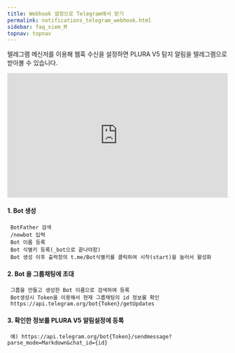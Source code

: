 ```yaml
---
title: Webhook 설정으로 Telegram에서 받기
permalink: notifications_telegram_webhook.html
sidebar: faq_siem_M
topnav: topnav
---
```


텔레그램 메신저를 이용해 웹훅 수신을 설정하면 PLURA V5 탐지 알림을 텔레그램으로 받아볼 수 있습니다.

<style>.embed-container { position: relative; padding-bottom: 56.25%; height: 0; overflow: hidden; max-width: 100%; } .embed-container iframe, .embed-container object, .embed-container embed { position: absolute; top: 0; left: 0; width: 100%; height: 100%; }</style><div class='embed-container'><iframe src='https://www.youtube.com/embed/lIFuWAtDVbk' frameborder='0' allowfullscreen></iframe></div>


#### 1. Bot 생성

     BotFather 검색
     /newbot 입력
     Bot 이름 등록
     Bot 식별키 등록(_bot으로 끝나야함)
     Bot 생성 이후 출력창의 t.me/Bot식별키를 클릭하여 시작(start)을 눌러서 활성화

#### 2. Bot 을 그룹채팅에 초대

     그룹을 만들고 생성한 Bot 이름으로 검색하여 등록
     Bot생성시 Token을 이용해서 현재 그룹채팅의 id 정보를 확인
     https://api.telegram.org/bot{Token}/getUpdates

#### 3. 확인한 정보를 PLURA V5 알림설정에 등록

     예) https://api.telegram.org/bot{Token}/sendmessage?parse_mode=Markdown&chat_id={id}